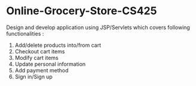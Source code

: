# Online-Grocery-Store-CS425

Design and develop application using JSP/Servlets which covers following functionalities :
1. Add/delete products into/from cart
2. Checkout cart items
3. Modify cart items
4. Update personal information
5. Add payment method
6. Sign in/Sign up
